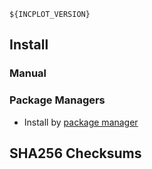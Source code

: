 ```
${INCPLOT_VERSION}
```

## Install

### Manual

### Package Managers

- Install by [package manager](https://github.com/neovim/neovim/blob/master/INSTALL.md#install-from-package)


## SHA256 Checksums
